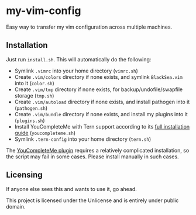 # my-vim-config

Easy way to transfer my vim configuration across multiple machines.

## Installation

Just run `install.sh`. This will automatically do the following:
- Symlink `.vimrc` into your home directory (`vimrc.sh`)
- Create `.vim/colors` directory if none exists, and symlink `BlackSea.vim` into it (`color.sh`)
- Create `.vim/tmp` directory if none exists, for backup/undofile/swapfile storage (`tmp.sh`)
- Create `.vim/autoload` directory if none exists, and install pathogen into it (`pathogen.sh`)
- Create `.vim/bundle` directory if none exists, and install my plugins into it (`plugins.sh`)
- Install YouCompleteMe with Tern support according to its [full installation guide](https://github.com/Valloric/YouCompleteMe#full-installation-guide) (`youcompleteme.sh`)
- Symlink `.tern-config` into your home directory (`tern.sh`)

The [YouCompleteMe plugin](https://github.com/Valloric/YouCompleteMe) requires a relatively complicated installation, so the script may fail in some cases. Please install manually in such cases.

## Licensing

If anyone else sees this and wants to use it, go ahead.

This project is licensed under the Unlicense and is entirely under public domain.
